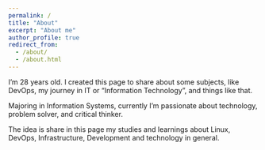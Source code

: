 ```yaml
---
permalink: /
title: "About"
excerpt: "About me"
author_profile: true
redirect_from: 
  - /about/
  - /about.html
---
```



I’m 28 years old. I created this page to share about some subjects, like DevOps, my journey in IT or “Information Technology”, and things like that. 

Majoring in Information Systems, currently I’m passionate about technology, problem solver, and critical thinker.

The idea is share in this page my studies and learnings about Linux, DevOps, Infrastructure, Development and technology in general.

